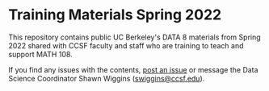 # Training Materials Spring 2022

This repository contains public UC Berkeley's DATA 8 materials from Spring 2022 shared with CCSF faculty and staff who are training to teach and support MATH 108.

If you find any issues with the contents, [post an issue](https://github.com/ccsf-math-108/training-materials-sp22/issues) or message the Data Science Coordinator Shawn Wiggins (swiggins@ccsf.edu).
